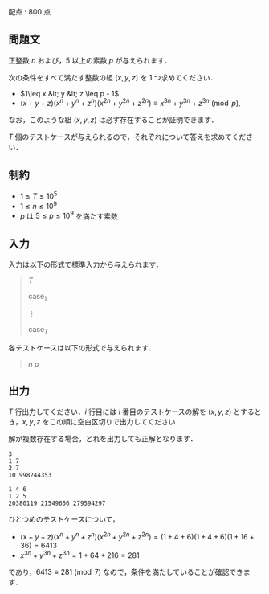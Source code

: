 配点 : $800$ 点

## 問題文

正整数 $n$ および，$5$ 以上の素数 $p$ が与えられます．

次の条件をすべて満たす整数の組 $(x,y,z)$ を 1 つ求めてください．

- $1\leq x &lt; y &lt; z \leq p - 1$.
- $(x+y+z)(x^n+y^n+z^n)(x^{2n}+y^{2n}+z^{2n}) \equiv x^{3n}+y^{3n}+z^{3n}\pmod{p}$.

なお，このような組 $(x,y,z)$ は必ず存在することが証明できます．

$T$ 個のテストケースが与えられるので，それぞれについて答えを求めてください．

## 制約

- $1\leq T\leq 10^5$
- $1\leq n\leq 10^9$
- $p$ は $5\leq p\leq 10^9$ を満たす素数

## 入力

入力は以下の形式で標準入力から与えられます．

> $T$
> 
> $\text{case}_1$
> 
> $\vdots$
> 
> $\text{case}_T$

各テストケースは以下の形式で与えられます．

> $n$ $p$

## 出力

$T$ 行出力してください．$i$ 行目には $i$ 番目のテストケースの解を $(x,y,z)$ とするとき，$x,y,z$ をこの順に空白区切りで出力してください．

解が複数存在する場合，どれを出力しても正解となります．

```input1
3
1 7
2 7
10 998244353
```

```output1
1 4 6
1 2 5
20380119 21549656 279594297
```

ひとつめのテストケースについて，

- $(x+y+z)(x^n+y^n+z^n)(x^{2n}+y^{2n}+z^{2n}) = (1+4+6)(1+4+6)(1+16+36) = 6413$
- $x^{3n}+y^{3n}+z^{3n} = 1 + 64 + 216 = 281$

であり，$6413\equiv 281\pmod{7}$ なので，条件を満たしていることが確認できます．
